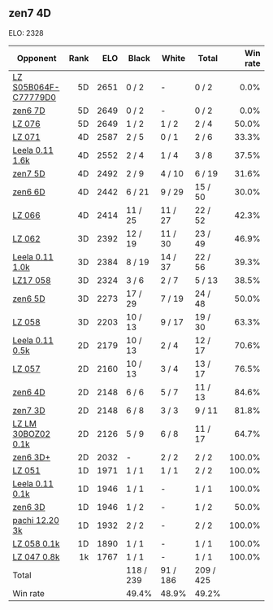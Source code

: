 ## zen7 4D ##

ELO: 2328

Opponent | Rank | ELO | Black | White | Total | Win rate
---------|-----:|----:|-------|-------|-------|-------:
[LZ S05B064F-C77779D0](LZ%20S05B064F-C77779D0.md) | 5D | 2651 | 0 / 2 | - | 0 / 2 | 0.0%
[zen6 7D](zen6%207D.md) | 5D | 2649 | 0 / 2 | - | 0 / 2 | 0.0%
[LZ 076](LZ%20076.md) | 5D | 2649 | 1 / 2 | 1 / 2 | 2 / 4 | 50.0%
[LZ 071](LZ%20071.md) | 4D | 2587 | 2 / 5 | 0 / 1 | 2 / 6 | 33.3%
[Leela 0.11 1.6k](Leela%200.11%201.6k.md) | 4D | 2552 | 2 / 4 | 1 / 4 | 3 / 8 | 37.5%
[zen7 5D](zen7%205D.md) | 4D | 2492 | 2 / 9 | 4 / 10 | 6 / 19 | 31.6%
[zen6 6D](zen6%206D.md) | 4D | 2442 | 6 / 21 | 9 / 29 | 15 / 50 | 30.0%
[LZ 066](LZ%20066.md) | 4D | 2414 | 11 / 25 | 11 / 27 | 22 / 52 | 42.3%
[LZ 062](LZ%20062.md) | 3D | 2392 | 12 / 19 | 11 / 30 | 23 / 49 | 46.9%
[Leela 0.11 1.0k](Leela%200.11%201.0k.md) | 3D | 2384 | 8 / 19 | 14 / 37 | 22 / 56 | 39.3%
[LZ17 058](LZ17%20058.md) | 3D | 2324 | 3 / 6 | 2 / 7 | 5 / 13 | 38.5%
[zen6 5D](zen6%205D.md) | 3D | 2273 | 17 / 29 | 7 / 19 | 24 / 48 | 50.0%
[LZ 058](LZ%20058.md) | 3D | 2203 | 10 / 13 | 9 / 17 | 19 / 30 | 63.3%
[Leela 0.11 0.5k](Leela%200.11%200.5k.md) | 2D | 2179 | 10 / 13 | 2 / 4 | 12 / 17 | 70.6%
[LZ 057](LZ%20057.md) | 2D | 2160 | 10 / 13 | 3 / 4 | 13 / 17 | 76.5%
[zen6 4D](zen6%204D.md) | 2D | 2148 | 6 / 6 | 5 / 7 | 11 / 13 | 84.6%
[zen7 3D](zen7%203D.md) | 2D | 2148 | 6 / 8 | 3 / 3 | 9 / 11 | 81.8%
[LZ LM 30BOZ02 0.1k](LZ%20LM%2030BOZ02%200.1k.md) | 2D | 2126 | 5 / 9 | 6 / 8 | 11 / 17 | 64.7%
[zen6 3D+](zen6%203D+.md) | 2D | 2032 | - | 2 / 2 | 2 / 2 | 100.0%
[LZ 051](LZ%20051.md) | 1D | 1971 | 1 / 1 | 1 / 1 | 2 / 2 | 100.0%
[Leela 0.11 0.1k](Leela%200.11%200.1k.md) | 1D | 1946 | 1 / 1 | - | 1 / 1 | 100.0%
[zen6 3D](zen6%203D.md) | 1D | 1946 | 1 / 2 | - | 1 / 2 | 50.0%
[pachi 12.20 3k](pachi%2012.20%203k.md) | 1D | 1932 | 2 / 2 | - | 2 / 2 | 100.0%
[LZ 058 0.1k](LZ%20058%200.1k.md) | 1D | 1890 | 1 / 1 | - | 1 / 1 | 100.0%
[LZ 047 0.8k](LZ%20047%200.8k.md) | 1k | 1767 | 1 / 1 | - | 1 / 1 | 100.0%
Total | | | 118 / 239 | 91 / 186 | 209 / 425 | 
Win rate| | | 49.4% | 48.9% | 49.2% | 
